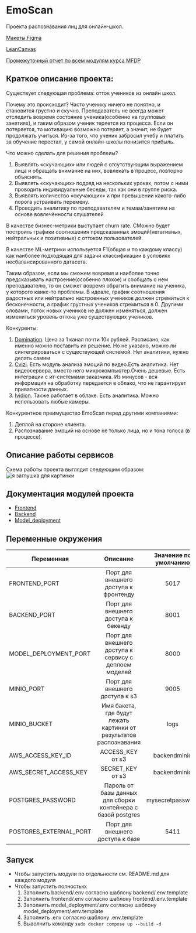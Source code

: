 # EmoScan

Проекта распознавания лиц для онлайн-школ.

[Макеты Figma](https://www.figma.com/file/UDO1ksG3vVUUHI131DGGCC/MFDP?type=design&node-id=0%3A1&t=tSmyiOsMtYIueP19-1)

[LeanCanvas](https://www.notion.so/Lean-Canvas-5d9968e55be04d7288cda83e4c5567f6)

[Промежуточный отчет по всем модулям курса MFDP](https://www.notion.so/MFDP-1cdf80efd24241a7ae400dc2f8d2b408)

## Краткое описание проекта:
Существует следующая проблема: отток учеников из онлайн школ.

Почему это происходит?
Часто ученику ничего не понятно, и становится грустно и скучно. Преподаватель не всегда может отследить вовремя состояние ученика(особенно на групповых занятиях), и таким образом ученик теряется из процесса. Если он потеряется, то мотивацию возможно потеряет, а значит, не будет продолжать учиться. Из-за того, что ученик забросил учебу и платить за обучение перестал, у самой онлайн-школы понизится прибыль.

Что можно сделать для решения проблеиы?

1. Выявлять «скучающих» или людей с отсутствующим выражением лица и обращать внимание на них, вовлекать в процесс, повторно объяснять.
2. Выявлять «скучающих» подряд на нескольких уроках, потом с ними проводить индивидуальные беседы, так как они в группе риска.
3. Выявлять количество «скучающих» и при превышении какого-либо порога устраивать перемену.
4. Проводить аналитику по преподавателям и темам/занятиям на основе вовлечённости слушателей

В качестве бизнес-метрики выступает churn rate. СМожно будет построить графики соотношения предсказанных эмоций(негативных, нейтральных и позитивных) с оттоком пользователей.

В качестве ML-метрики используется F1(общая и по каждому классу) как наиболее подходящая для задачи классификации в условиях несбалансированного датасета.

Таким образом, если мы сможем вовремя и наиболее точно предсказывать настроение(особенно плохое) и сообщать о нем преподавателю, то он сможет вовремя обратить внимание на ученика, у которого каике-то проблемы. В идеале, график соотношения радостных или нейтрально настроенных учеников должен стремиться к бесконечности, а график грустных учеников стремиться в 0. Другими словами, поток новых учеников не должен изменяться, должен измениться уровень оттока уже существующих учеников.

Конкуренты:

1. [Domination](https://domination.one/products/analitycs/litsenziya-na-modul-videoanalitiki-raspoznavanie-pola-vozrasta-emotsiy-domination-n0000131711/).  Цена за 1 канал почти 10к рублей.  Расписано, как именно можно поставить их решение. Но не указано, можно ли синтегрироваться с существующей системой. Нет аналитики, нужно делать самим
2. [Cvizi](https://cvizi.com/language/ru/videoanalitika/). Есть модуль анализа эмоций по видео.Есть аналитика. Нет видеосервера, вместо него микрокомпьютер.Очень дешевые. Есть интеграции с ит-системами заказчика. Из минусов - вся информация на обработку передается в облако, что не гарантирует приватности данных.
3. [Ividion](https://ru.ivideon.com/face-recognition/). Также работает в облаке. Есть аналитика. Можно использовать любые камеры.
    
Конкурентное преимущество EmoScan перед другими компаниями:

 1. Деплой на стороне клиента.
 2. Распознавание эмоций на основе не только лица, но и тона голоса (в процессе).


## Описание работы сервисов

Схема работы проекта выглядит следующим образом:
![я заглушка для картинки](https://drive.google.com/uc?export=view&id=1jGrIK2ULV-TIO0OxrxMwafIZFWbcWA5F)

## Документация модулей проекта 
 - [Frontend](https://github.com/starminalush/mfdp-2023-mvp/tree/main/frontend/#readme)
 - [Backend](https://github.com/starminalush/mfdp-2023-mvp/tree/main/backend/#readme)
 - [Model_deployment](https://github.com/starminalush/mfdp-2023-mvp/tree/main/model_deployment/#readme)

## Переменные окружения

| Переменная            |                              Описание                              | Значение по умолчанию |
|-----------------------|:------------------------------------------------------------------:|:---------------------:|
| FRONTEND_PORT         |               Порт для внешнего доступа к фронтенду                |         5017          |
| BACKEND_PORT          |                Порт для внешнего доступа к бекенду                 |         8001          |
| MODEL_DEPLOYMENT_PORT |       Порт для внешнего доступа к сервису с деплоем моделей        |         8000          |
| MINIO_PORT            |                   Порт для внешнего доступа к s3                   |         9005          |
| MINIO_BUCKET          | Имя бакета, где будут лежать картинки от результатов распознавания |         logs          |
| AWS_ACCESS_KEY_ID  |                          ACCESS_KEY от s3                          |           backendminio            |
| AWS_SECRET_ACCESS_KEY| SECRET_KEY от s3 |backendminio|
| POSTGRES_PASSWORD| Пароль от базы данных для сборки контейнера с базой postgres | mysecretpassword|
| POSTGRES_EXTERNAL_PORT| Порт для внешнего доступа к базе | 5411 |


## Запуск
 - Чтобы запустить модули по отдельности см. README.md для каждого модуля
 - Чтобы запустить полностью:
   1. Заполнить backend/.env согласно шаблону backend/.env.template
   2. Заполнить frontend/.env согласно шаблону frontend/.env.template
   3. Заполнить model_deployment/.env согласно шаблону model_deployment/.env.template
   4. Заполнить .env согласно шаблону .env.template
   5. Выаолнить команду
   `sudo docker compose up --build -d`
